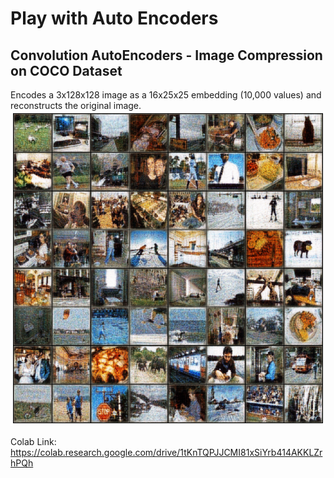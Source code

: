 # Play with Auto Encoders

## Convolution AutoEncoders - Image Compression on COCO Dataset
Encodes a 3x128x128 image as a 16x25x25 embedding (10,000 values) and reconstructs the original image.
![Preview](https://github.com/madhawav/PlayWithAutoEncoders/raw/master/images/preview.png)

Colab Link: https://colab.research.google.com/drive/1tKnTQPJJCMI81xSiYrb414AKKLZrhPQh
